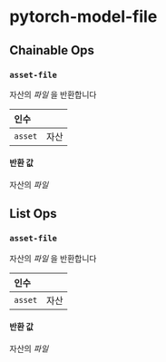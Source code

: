 # pytorch-model-file

## Chainable Ops
<h3 id="asset-file"><code>asset-file</code></h3>

자산의 _파일_ 을 반환합니다

| 인수 |  |
| :--- | :--- |
| `asset` | 자산 |

#### 반환 값
자산의 _파일_ 


## List Ops
<h3 id="asset-file"><code>asset-file</code></h3>

자산의 _파일_ 을 반환합니다

| 인수 |  |
| :--- | :--- |
| `asset` | 자산 |

#### 반환 값
자산의 _파일_ 